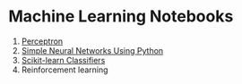 # Machine Learning Notebooks

1. [Perceptron](https://github.com/smaillot/machine-learning-notebooks/tree/master/notebooks/perceptron)
2. [Simple Neural Networks Using Python](https://github.com/smaillot/machine-learning-notebooks/tree/master/notebooks/multi-layer-perceptron)
3. [Scikit-learn Classifiers](https://github.com/smaillot/machine-learning-notebooks/tree/master/notebooks/classifiers)
4. Reinforcement learning
